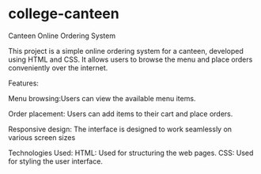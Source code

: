 # college-canteen 

Canteen Online Ordering System

This project is a simple online ordering system for a canteen, developed using HTML and CSS. It allows users to browse the menu and place orders conveniently over the internet.

Features:

Menu browsing:Users can view the available menu items.

Order placement: Users can add items to their cart and place orders.

Responsive design: The interface is designed to work seamlessly on various screen sizes

Technologies Used:
HTML: Used for structuring the web pages.
CSS: Used for styling the user interface.
